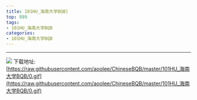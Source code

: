 ```yaml
--- 
title: 101HU_海南大学BQB]
top: 899
tags:
- 101HU_海南大学BQB
categories:
- 101HU_海南大学BQB
---
```

                    
------
                   
<!-- more -->

![](https://raw.githubusercontent.com/aoolee/ChineseBQB/master/101HU_海南大学BQB/0.gif)
下载地址:[https://raw.githubusercontent.com/aoolee/ChineseBQB/master/101HU_海南大学BQB/0.gif](https://raw.githubusercontent.com/aoolee/ChineseBQB/master/101HU_海南大学BQB/0.gif)

